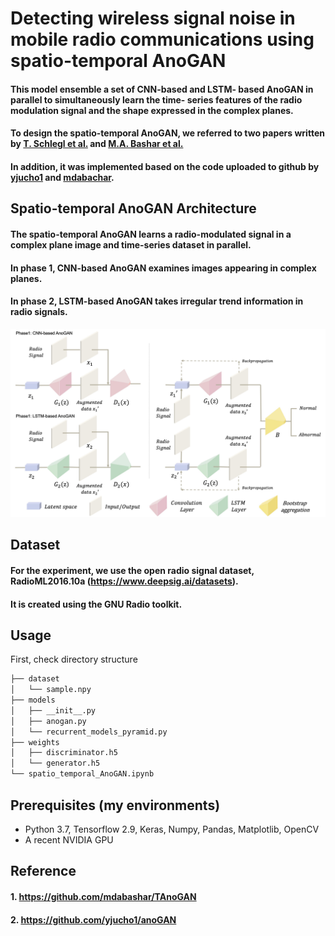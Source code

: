 # Detecting wireless signal noise in mobile radio communications using spatio-temporal AnoGAN

#### This model ensemble a set of CNN-based and LSTM- based AnoGAN in parallel to simultaneously learn the time- series features of the radio modulation signal and the shape expressed in the complex planes.
#### To design the spatio-temporal AnoGAN, we referred to two papers written by [T. Schlegl et al.](https://arxiv.org/abs/1703.05921) and [M.A. Bashar et al.](https://arxiv.org/abs/2008.09567)
#### In addition, it was implemented based on the code uploaded to github by [yjucho1](https://github.com/yjucho1/anoGAN) and [mdabachar](https://github.com/mdabashar/TAnoGAN).

## Spatio-temporal AnoGAN Architecture
#### The spatio-temporal AnoGAN learns a radio-modulated signal in a complex plane image and time-series dataset in parallel. 
#### In phase 1, CNN-based AnoGAN examines images appearing in complex planes.
#### In phase 2, LSTM-based AnoGAN takes irregular trend information in radio signals.

![Model Architecture](./images/model_architecture.jpg)

## Dataset 
#### For the experiment, we use the open radio signal dataset, RadioML2016.10a (https://www.deepsig.ai/datasets). 
#### It is created using the GNU Radio toolkit.

## Usage  
First, check directory structure

```bash
├── dataset
│   └── sample.npy
├── models
│   ├── __init__.py
│   ├── anogan.py
│   └── recurrent_models_pyramid.py
├── weights
│   ├── discriminator.h5
│   └── generator.h5
└── spatio_temporal_AnoGAN.ipynb
``` 

## Prerequisites (my environments)
- Python 3.7, Tensorflow 2.9, Keras, Numpy, Pandas, Matplotlib, OpenCV
- A recent NVIDIA GPU

## Reference
#### 1. https://github.com/mdabashar/TAnoGAN
#### 2. https://github.com/yjucho1/anoGAN
